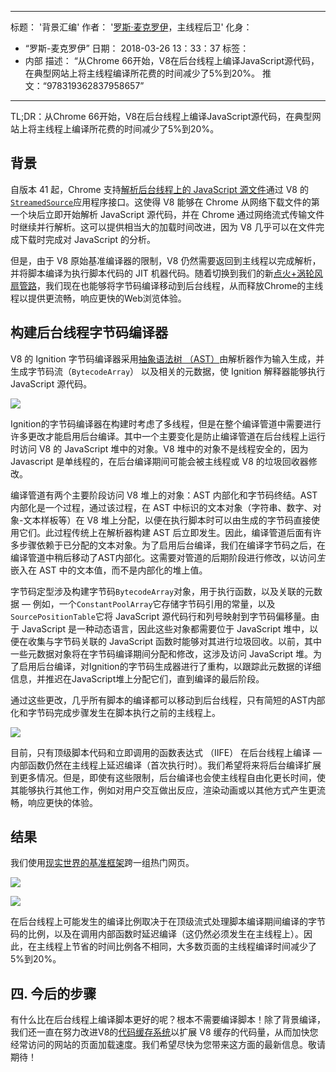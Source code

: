 ***

标题： '背景汇编'
作者： '[罗斯·麦克罗伊](https://twitter.com/rossmcilroy)，主线程后卫'
化身：

*   “罗斯-麦克罗伊”
    日期： 2018-03-26 13：33：37
    标签：
*   内部
    描述： “从Chrome 66开始，V8在后台线程上编译JavaScript源代码，在典型网站上将主线程编译所花费的时间减少了5%到20%。
    推文：“978319362837958657”

***

TL;DR：从Chrome 66开始，V8在后台线程上编译JavaScript源代码，在典型网站上将主线程上编译所花费的时间减少了5%到20%。

## 背景

自版本 41 起，Chrome 支持[解析后台线程上的 JavaScript 源文件](https://blog.chromium.org/2015/03/new-javascript-techniques-for-rapid.html)通过 V8 的[`StreamedSource`](https://cs.chromium.org/chromium/src/v8/include/v8.h?q=StreamedSource\&sq=package:chromium\&l=1389)应用程序接口。这使得 V8 能够在 Chrome 从网络下载文件的第一个块后立即开始解析 JavaScript 源代码，并在 Chrome 通过网络流式传输文件时继续并行解析。这可以提供相当大的加载时间改进，因为 V8 几乎可以在文件完成下载时完成对 JavaScript 的分析。

但是，由于 V8 原始基准编译器的限制，V8 仍然需要返回到主线程以完成解析，并将脚本编译为执行脚本代码的 JIT 机器代码。随着切换到我们的新[点火+涡轮风扇管路](/blog/launching-ignition-and-turbofan)，我们现在也能够将字节码编译移动到后台线程，从而释放Chrome的主线程以提供更流畅，响应更快的Web浏览体验。

## 构建后台线程字节码编译器

V8 的 Ignition 字节码编译器采用[抽象语法树 （AST）](https://en.wikipedia.org/wiki/Abstract_syntax_tree)由解析器作为输入生成，并生成字节码流（`BytecodeArray`） 以及相关的元数据，使 Ignition 解释器能够执行 JavaScript 源代码。

![](../_img/background-compilation/bytecode.svg)

Ignition的字节码编译器在构建时考虑了多线程，但是在整个编译管道中需要进行许多更改才能启用后台编译。其中一个主要变化是防止编译管道在后台线程上运行时访问 V8 的 JavaScript 堆中的对象。V8 堆中的对象不是线程安全的，因为 Javascript 是单线程的，在后台编译期间可能会被主线程或 V8 的垃圾回收器修改。

编译管道有两个主要阶段访问 V8 堆上的对象：AST 内部化和字节码终结。AST 内部化是一个过程，通过该过程，在 AST 中标识的文本对象（字符串、数字、对象-文本样板等）在 V8 堆上分配，以便在执行脚本时可以由生成的字节码直接使用它们。此过程传统上在解析器构建 AST 后立即发生。因此，编译管道后面有许多步骤依赖于已分配的文本对象。为了启用后台编译，我们在编译字节码之后，在编译管道中稍后移动了AST内部化。这需要对管道的后期阶段进行修改，以访问*生*嵌入在 AST 中的文本值，而不是内部化的堆上值。

字节码定型涉及构建字节码`BytecodeArray`对象，用于执行函数，以及关联的元数据 — 例如，一个`ConstantPoolArray`它存储字节码引用的常量，以及`SourcePositionTable`它将 JavaScript 源代码行和列号映射到字节码偏移量。由于 JavaScript 是一种动态语言，因此这些对象都需要位于 JavaScript 堆中，以便在收集与字节码关联的 JavaScript 函数时能够对其进行垃圾回收。以前，其中一些元数据对象将在字节码编译期间分配和修改，这涉及访问 JavaScript 堆。为了启用后台编译，对Ignition的字节码生成器进行了重构，以跟踪此元数据的详细信息，并推迟在JavaScript堆上分配它们，直到编译的最后阶段。

通过这些更改，几乎所有脚本的编译都可以移动到后台线程，只有简短的AST内部化和字节码完成步骤发生在脚本执行之前的主线程上。

![](../_img/background-compilation/threads.svg)

目前，只有顶级脚本代码和立即调用的函数表达式 （IIFE） 在后台线程上编译 — 内部函数仍然在主线程上延迟编译（首次执行时）。我们希望将来将后台编译扩展到更多情况。但是，即使有这些限制，后台编译也会使主线程自由化更长时间，使其能够执行其他工作，例如对用户交互做出反应，渲染动画或以其他方式产生更流畅，响应更快的体验。

## 结果

我们使用[现实世界的基准框架](/blog/real-world-performance)跨一组热门网页。

![](../_img/background-compilation/desktop.svg)

![](../_img/background-compilation/mobile.svg)

在后台线程上可能发生的编译比例取决于在顶级流式处理脚本编译期间编译的字节码的比例，以及在调用内部函数时延迟编译（这仍然必须发生在主线程上）。因此，在主线程上节省的时间比例各不相同，大多数页面的主线程编译时间减少了5%到20%。

## 四. 今后的步骤

有什么比在后台线程上编译脚本更好的呢？根本不需要编译脚本！除了背景编译，我们还一直在努力改进V8的[代码缓存系统](/blog/code-caching)以扩展 V8 缓存的代码量，从而加快您经常访问的网站的页面加载速度。我们希望尽快为您带来这方面的最新信息。敬请期待！
